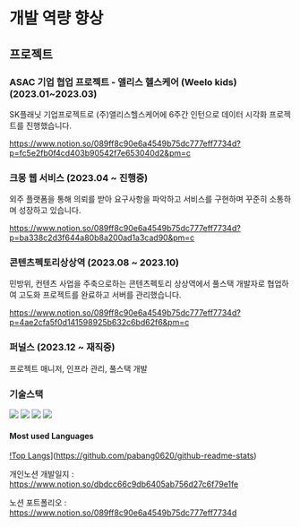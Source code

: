 # 개발 역량 향상 

## 프로젝트

### ASAC 기업 협업 프로젝트 - 앨리스 헬스케어 (Weelo kids) (2023.01~2023.03)
SK플래닛 기업프로젝트로 (주)앨리스헬스케어에 6주간 인턴으로 데이터 시각화 프로젝트를 진행했습니다.


https://www.notion.so/089ff8c90e6a4549b75dc777eff7734d?p=fc5e2fb0f4cd403b90542f7e653040d2&pm=c

### 크몽 웹 서비스     (2023.04 ~ 진행중)   
외주 플랫폼을 통해 의뢰를 받아 요구사항을 파악하고 서비스를 구현하며 꾸준히 소통하며 성장하고 있습니다.


https://www.notion.so/089ff8c90e6a4549b75dc777eff7734d?p=ba338c2d3f644a80b8a200ad1a3cad90&pm=c

### 콘텐츠펙토리상상역 (2023.08 ~ 2023.10)   
민방위, 컨텐츠 사업을 주축으로하는 콘텐츠펙토리 상상역에서 풀스택 개발자로 협업하여 고도화 프로젝트를 완료하고 서버를 관리했습니다.


https://www.notion.so/089ff8c90e6a4549b75dc777eff7734d?p=4ae2cfa5f0d141598925b632c6bd62f6&pm=c

### 퍼널스 (2023.12 ~ 재직중)   
프로젝트 매니저, 인프라 관리, 풀스택 개발


### 기술스택 


<img src="https://img.shields.io/badge/javascript-F7DF1E?style=for-the-badge&logo=javascript&logoColor=black"> <img src="https://img.shields.io/badge/react-61DAFB?style=for-the-badge&logo=react&logoColor=black"> <img src="https://img.shields.io/badge/node.js-339933?style=for-the-badge&logo=Node.js&logoColor=white"> <img src="https://img.shields.io/badge/mysql-4479A1?style=for-the-badge&logo=mysql&logoColor=white"> 


#### Most used Languages
[!Top Langs](https://github-readme-stats.vercel.app/api/top-langs/?usename=pabang0620)](https://github.com/pabang0620/github-readme-stats)


개인노션 개발일지 :  https://www.notion.so/dbdcc66c9db6405ab756d27c6f79e1fe


노션 포트폴리오   :  https://www.notion.so/089ff8c90e6a4549b75dc777eff7734d

